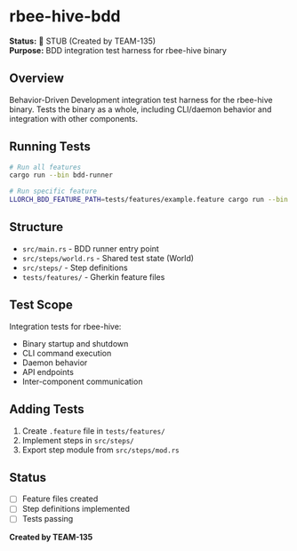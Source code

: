 # rbee-hive-bdd

**Status:** 🚧 STUB (Created by TEAM-135)  
**Purpose:** BDD integration test harness for rbee-hive binary

## Overview

Behavior-Driven Development integration test harness for the rbee-hive binary.
Tests the binary as a whole, including CLI/daemon behavior and integration with other components.

## Running Tests

```bash
# Run all features
cargo run --bin bdd-runner

# Run specific feature
LLORCH_BDD_FEATURE_PATH=tests/features/example.feature cargo run --bin bdd-runner
```

## Structure

- `src/main.rs` - BDD runner entry point
- `src/steps/world.rs` - Shared test state (World)
- `src/steps/` - Step definitions
- `tests/features/` - Gherkin feature files

## Test Scope

Integration tests for rbee-hive:
- Binary startup and shutdown
- CLI command execution
- Daemon behavior
- API endpoints
- Inter-component communication

## Adding Tests

1. Create `.feature` file in `tests/features/`
2. Implement steps in `src/steps/`
3. Export step module from `src/steps/mod.rs`

## Status

- [ ] Feature files created
- [ ] Step definitions implemented
- [ ] Tests passing

**Created by TEAM-135**
